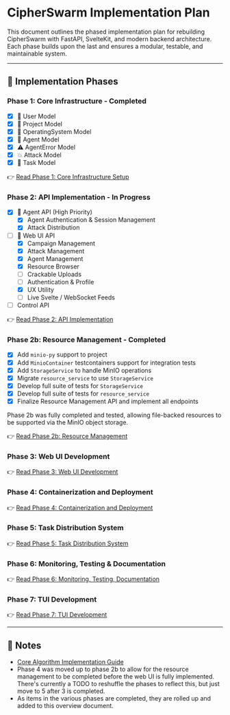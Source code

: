 # CipherSwarm Implementation Plan

This document outlines the phased implementation plan for rebuilding CipherSwarm with FastAPI, SvelteKit, and modern backend architecture. Each phase builds upon the last and ensures a modular, testable, and maintainable system.

---

## 🚀 Implementation Phases

### Phase 1: Core Infrastructure - Completed

-   [x] 👤 User Model
-   [x] 📁 Project Model
-   [x] 🧠 OperatingSystem Model
-   [x] 🤖 Agent Model
-   [x] ⚠️ AgentError Model
-   [x] 💥 Attack Model
-   [x] 🧾 Task Model

👉 [Read Phase 1: Core Infrastructure Setup](phase-1-core-infrastructure.md)
### Phase 2: API Implementation - In Progress


-   [x] 🔐 Agent API (High Priority)
    -   [x] Agent Authentication & Session Management
    -   [x] Attack Distribution
-   [ ] 🧠 Web UI API
    -   [x] Campaign Management
    -   [x] Attack Management
    -   [x] Agent Management
    -   [x] Resource Browser
    -   [ ] Crackable Uploads
    -   [ ] Authentication & Profile
    -   [x] UX Utility
    -   [ ] Live Svelte / WebSocket Feeds
-   [ ] Control API

👉 [Read Phase 2: API Implementation](phase-2-api-implementation.md)

### Phase 2b: Resource Management - Completed


- [x] Add `minio-py` support to project
- [x] Add `MinioContainer` testcontainers support for integration tests
- [x] Add `StorageService` to handle MinIO operations
- [x] Migrate `resource_service` to use `StorageService`
- [x] Develop full suite of tests for `StorageService`
- [x] Develop full suite of tests for `resource_service`
- [x] Finalize Resource Management API and implement all endpoints

Phase 2b was fully completed and tested, allowing file-backed resources to be supported via the MinIO object storage.

👉 [Read Phase 2b: Resource Management](phase-2b-resource-management.md)

### Phase 3: Web UI Development

👉 [Read Phase 3: Web UI Development](phase-3-web-ui.md)

### Phase 4: Containerization and Deployment

👉 [Read Phase 4: Containerization and Deployment](phase-4-containerization-deployment.md)

### Phase 5: Task Distribution System

👉 [Read Phase 5: Task Distribution System](phase-5-task-distribution.md)

### Phase 6: Monitoring, Testing & Documentation

👉 [Read Phase 6: Monitoring, Testing, Documentation](phase-6-monitoring-testing-documentation.md)

### Phase 7: TUI Development

👉 [Read Phase 7: TUI Development](phase-7-tui-development.md)

---

## 📝 Notes

-   [Core Algorithm Implementation Guide](core_algorithm_implementation_guide.md)
-   Phase 4 was moved up to phase 2b to allow for the resource management to be completed before the web UI is fully implemented. There's currently a TODO to reshuffle the phases to reflect this, but just move to 5 after 3 is completed.
-   As items in the various phases are completed, they are rolled up and added to this overview document.
